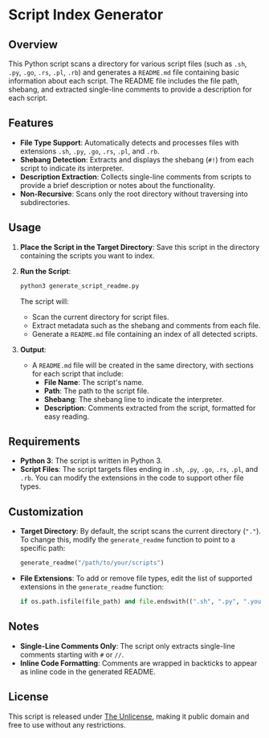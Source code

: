# Script Index Generator

## Overview

This Python script scans a directory for various script files (such as `.sh`, `.py`, `.go`, `.rs`, `.pl`, `.rb`) and
generates a `README.md` file containing basic information about each script. The README file includes the file path,
shebang, and extracted single-line comments to provide a description for each script.

## Features

- **File Type Support**: Automatically detects and processes files with extensions `.sh`, `.py`, `.go`, `.rs`, `.pl`,
  and `.rb`.
- **Shebang Detection**: Extracts and displays the shebang (`#!`) from each script to indicate its interpreter.
- **Description Extraction**: Collects single-line comments from scripts to provide a brief description or notes about
  the functionality.
- **Non-Recursive**: Scans only the root directory without traversing into subdirectories.

## Usage

1. **Place the Script in the Target Directory**: Save this script in the directory containing the scripts you want to
   index.

2. **Run the Script**:
   ```bash
   python3 generate_script_readme.py
   ```

   The script will:
    - Scan the current directory for script files.
    - Extract metadata such as the shebang and comments from each file.
    - Generate a `README.md` file containing an index of all detected scripts.

3. **Output**:
    - A `README.md` file will be created in the same directory, with sections for each script that include:
        - **File Name**: The script's name.
        - **Path**: The path to the script file.
        - **Shebang**: The shebang line to indicate the interpreter.
        - **Description**: Comments extracted from the script, formatted for easy reading.

## Requirements

- **Python 3**: The script is written in Python 3.
- **Script Files**: The script targets files ending in `.sh`, `.py`, `.go`, `.rs`, `.pl`, and `.rb`. You can modify the
  extensions in the code to support other file types.

## Customization

- **Target Directory**: By default, the script scans the current directory (`"."`). To change this, modify the
  `generate_readme` function to point to a specific path:
  ```python
  generate_readme("/path/to/your/scripts")
  ```

- **File Extensions**: To add or remove file types, edit the list of supported extensions in the `generate_readme`
  function:
  ```python
  if os.path.isfile(file_path) and file.endswith((".sh", ".py", ".your_extension")):
  ```

## Notes

- **Single-Line Comments Only**: The script only extracts single-line comments starting with `#` or `//`.
- **Inline Code Formatting**: Comments are wrapped in backticks to appear as inline code in the generated README.

## License

This script is released under [The Unlicense](https://unlicense.org/), making it public domain and free to use without
any restrictions.